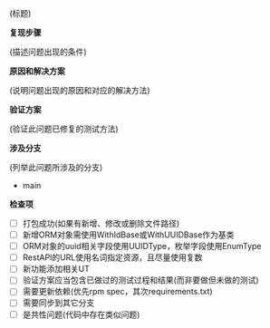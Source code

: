 (标题)

**复现步骤**

(描述问题出现的条件)

**原因和解决方案**

(说明问题出现的原因和对应的解决方法)

**验证方案**

(验证此问题已修复的测试方法)

**涉及分支**

(列举此问题所涉及的分支)

* main

**检查项**

- [ ] 打包成功(如果有新增、修改或删除文件路径)
- [ ] 新增ORM对象需使用WithIdBase或WithUUIDBase作为基类
- [ ] ORM对象的uuid相关字段使用UUIDType，枚举字段使用EnumType
- [ ] RestAPI的URL使用名词指定资源，且尽量使用复数
- [ ] 新功能添加相关UT
- [ ] 验证方案应当包含已做过的测试过程和结果(而非要做但未做的测试)
- [ ] 需要更新依赖(优先rpm spec，其次requirements.txt)
- [ ] 需要同步到其它分支
- [ ] 是共性问题(代码中存在类似问题)
